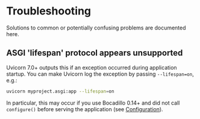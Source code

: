 # Troubleshooting

Solutions to common or potentially confusing problems are documented here.

## ASGI 'lifespan' protocol appears unsupported

Uvicorn 7.0+ outputs this if an exception occurred during application startup. You can make Uvicorn log the exception by passing `--lifespan=on`, e.g.:

```bash
uvicorn myproject.asgi:app --lifespan=on
```

In particular, this may occur if you use Bocadillo 0.14+ and did not call `configure()` before serving the application (see [Configuration](/guides/architecture/app.md#configuration)).
